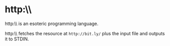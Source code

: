 # http:\\\
http:\\\ is an esoteric programming language. 

http:\\\ fetches the resource at `http://bit.ly/` plus the input file and outputs it to STDIN.
